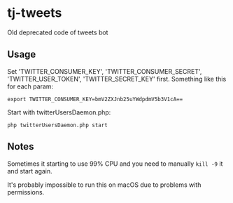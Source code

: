 # tj-tweets
Old deprecated code of tweets bot

## Usage

Set 'TWITTER_CONSUMER_KEY', 'TWITTER_CONSUMER_SECRET', 'TWITTER_USER_TOKEN', 'TWITTER_SECRET_KEY' first. Something like this for each param:

`export TWITTER_CONSUMER_KEY=bmV2ZXJnb25uYWdpdmV5b3V1cA==`

Start with twitterUsersDaemon.php:

`php twitterUsersDaemon.php start`

## Notes

Sometimes it starting to use 99% CPU and you need to manually `kill -9` it and start again. 

It's probably impossible to run this on macOS due to problems with permissions.
